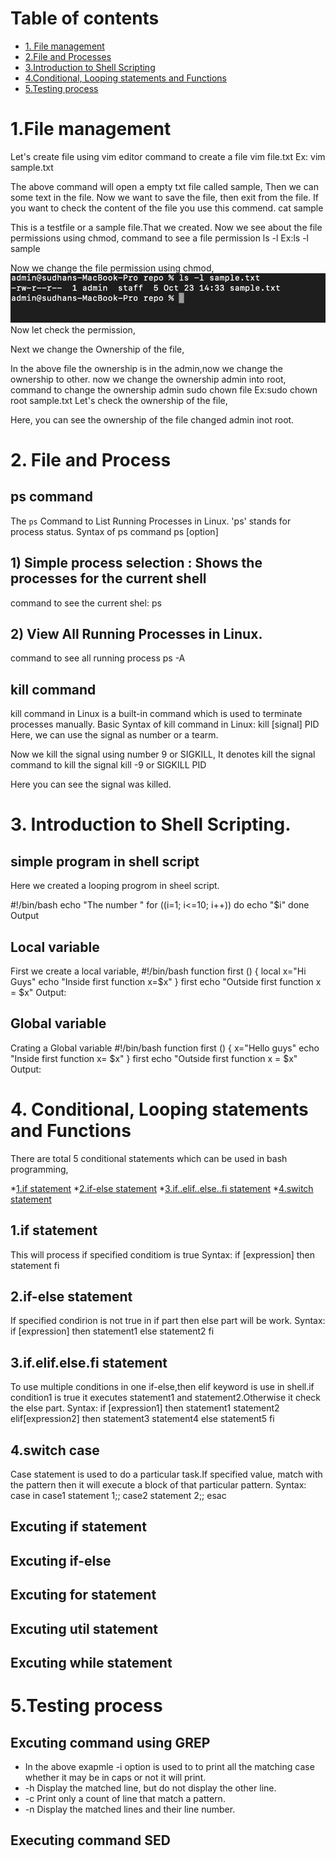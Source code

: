 Table of contents
=================

* [1. File management](#1file-management)
* [2.File and Processes](#2-file-and-process)
* [3.Introduction to Shell Scripting](#3-introduction-to-shell-scripting)
* [4.Conditional, Looping statements and Functions](#4-conditional-looping-statements-and-functions)
* [5.Testing process](#5testing-process)


# 1.File management
Let's create file using vim editor
command to create a file
 vim file.txt
 Ex: vim sample.txt

The above command will open a empty txt file called sample, Then we can some text in the file. Now we want to save the file, then exit from the file.
If you want to check the content of the file you use this commend.
  cat sample

This is a testfile or a sample file.That we created.
Now we see about the file permissions using chmod,
command to see a file permission
  ls -l 
Ex:ls -l sample

Now we change the file permission using chmod,
![image alt](https://github.com/kaviprakash10/sample/blob/8bd6cba1dc1ff19c91cdf41beff2a8118e12e9b3/fp%20check.png)
Now let check the permission,

Next we change the Ownership of the file,

In the above file the ownership is in the admin,now we change the ownership to other. 
now we change the ownership admin into root,
command to change the ownership admin
 sudo chown file
Ex:sudo chown root sample.txt
Let's check the ownership of the file,

Here, you can see the ownership of the file changed admin inot root.

# 2. File and Process
## ps command
The `ps` Command to List Running Processes in Linux. 'ps' stands for process status.
Syntax of ps command ps [option]
## 1) Simple process selection : Shows the processes for the current shell 
command to see the current shel:
  ps
 
## 2) View All Running Processes in Linux.
command to see all running process
 ps -A
 ## kill command
kill command in Linux is a built-in command which is used to terminate processes manually.
Basic Syntax of kill command in Linux:
kill [signal] PID
Here, we can use the signal as number or a tearm.

Now we kill the signal using number 9 or SIGKILL, It denotes kill the signal
command to kill the signal 
  kill -9 or SIGKILL PID

Here you can see the signal was killed.
# 3. Introduction to Shell Scripting.
## simple program in shell script
Here we created a looping progrom in sheel script.

  #!/bin/bash
  echo "The number "
  for ((i=1; i<=10; i++))
  do
  echo "$i" 
  done
Output

## Local variable
First we create a local variable,
 #!/bin/bash
 function first () {
   local x="Hi Guys"
   echo "Inside first function x=$x"
   }
   first
   echo "Outside first function x = $x"
Output:

## Global variable
Crating a Global variable
  #!/bin/bash
  function first () {
   x="Hello guys"
   echo "Inside first function x= $x"
   }
   first
   echo "Outside first function x = $x"
Output:

# 4. Conditional, Looping statements and Functions
There are total 5 conditional statements which can be used in bash programming, 

*[1.if statement](#1if-statement)
*[2.if-else statement](#2if-else-statement)
*[3.if..elif..else..fi statement](#3ifelifelsefi-statement)
*[4.switch statement](#4switch-case)
## 1.if statement
This will process if specified conditiom is true
Syntax:
 if [expression]
 then
 statement
 fi
## 2.if-else statement
If specified condirion is not true in if part then else part will be work.
Syntax:
if [expression]
then 
statement1
else 
statement2
fi
## 3.if.elif.else.fi statement
To use multiple conditions in one if-else,then elif keyword is use in shell.if condition1 is true it executes statement1 and statement2.Otherwise it check the else part.
Syntax:
 if [expression1]
 then
 statement1
 statement2
 elif[expression2]
 then 
 statement3
 statement4
 else
 statement5
 fi
## 4.switch case
Case statement is used to do a particular task.If specified value, match with the pattern then it will execute a block of that particular pattern.
Syntax:
 case in 
 case1 statement 1;;
 case2 statement 2;;
 esac
## Excuting if statement

## Excuting if-else

## Excuting for statement

## Excuting util statement 

## Excuting while statement

# 5.Testing process 

## Excuting command using GREP

* In the above exapmle -i option is used to to print all the matching case whether it may be in caps or not it will print.
* -h Display the matched line, but do not display the other line.
* -c Print only a count of line that match a pattern.
* -n Display the matched lines and their line number.

## Executing command SED
